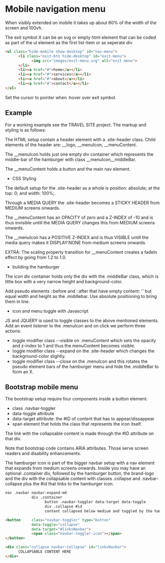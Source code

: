 # Mobile navigation menu
When visibly extended on mobile it takes up about 60% of the width of the screen and 100vh. 

The exit symbol X can be an svg or empty html element that can be coded as part of the ul element as the first list-item or as seperate div
```HTML
<ul class="hide-mobile show-desktop" id="nav-menu">
      <li class="exit-btn hide-desktop" id="exit-menu">
            <img src="images/exit-menu.svg" alt="exit menu">
      </li>
      <li><a href="#">home</a></li>
      <li><a href="#">services</a></li>
      <li><a href="#">about</a></li>
      <li><a href="#">contact</a></li>
</ul>
```
Set the cursor to pointer when :hover over exit symbol.

## Example
For a working example see the TRAVEL SITE project. The markup and styling is as follows: 

The HTML setup contain a header element with a .site-header class. Child elements of the header are: __logo, __menuIcon, __menuContent.

The __menuIcon holds just one empty div container which represents the middle-bar 
of the hamburger with class __menuIcon__middleBar.

The __menuContent holds a button and the main nav element.

- CSS Styling

The default setup for the .site-header as a whole is position: absolute; at the
top: 0; and width: 100%;. 

Through a MEDIA QUERY the .site-header becomes a STICKY HEADER from MEDIUM
screens onwards.

The __menuContent has an OPACITY of zero and a Z-INDEX of -10 and is thus
invisible untill the MEDIA QUERY changes this from MEDIUM screens onwards.

The __menuIcon has a POSITIVE Z-INDEX and is thus VISIBLE untill the media 
query makes it DISPLAY:NONE from medium screens onwards.

EXTRA: The scaling property transition for __menuContent creates a fadeIn 
effect by going from 1.2 to 1.0.

- building the hamburger

The icon div container holds only the div with the .middleBar class, which is little box with a very narrow height and background-color.

Add pseudo elements ::before and ::after that have empty content: '' but equal width and height as the .middlebar. Use absolute positioning to bring them in line.

- icon and menu toggle with Javascript

JS and JQUERY is used to toggle classes to the above mentioned elements. Add an event listener to the .menuIcon and on click we perform three actions:
* toggle modifier class --visible on .menuContent which sets the opacity and z-index to 1 and thus the menuContent becomes visible.
* toggle modifier class --expand on the .site-header which changes the background-color slightly.
* toggle modifier class --close on the .menuIcon and this rotates the pseudo element bars of the hamburger menu and hide the .middleBar to form an X.    

## Bootstrap mobile menu
The bootstrap setup require four components inside a button element:
- class .navbar-toggler
- data-toggle attribute
- data-target attribute: the #ID of content that has to appear/dissappear
- span element that holds the class that represents the icon itself.
    
The link with the collapsable content is made through the #ID attribute on that div.
    
Note that bootstrap code contains ARIA attributes. Those serve screen readers and disability enhancements.
    
The hamburger icon is part of the bigger navbar setup with a nav element that expands from medium screens onwards. Inside you may have an optional .container div, followed by the hamburger button, the brand-logo and the div with the collapsable content with classes .collapse and .navbar-collapse plus the #id that links to the hamburger icon.

```HTML
nav .navbar navbar-expand-md
            div .container
                  button .navbar-toggler data-target data-toggle
                  div .collapse #id
                  content collapsed below medium and toggled by the hamburger icon

<button     class="navbar-toggler" type="button" 
            data-toggle="collapse" 
            data-target="#linksNavbar"> 
            <span class="navbar-toggler-icon"></span>
</button>

<div class="collapse navbar-collapse" id="linksNavbar">
      COLLAPSABLE CONTENT HERE
</div>
```